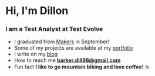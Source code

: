 <center>
<h1 align="left">Hi, I'm Dillon</h1>
<h3 align="left">I am a Test Analyst at Test Evolve</h3>

<div align="left">
  
- I graduated from [Makers](https://makers.tech/) in September!
- Some of my projects are available at my [portfolio](https://dillonbarker.github.io/)
- I write on my [blog](https://dillonbarker.github.io/blog/)
- How to reach me **barker.dill98@gmail.com**
- Fun fact **I like to go mountain biking and love coffee!** ☕

</div>

